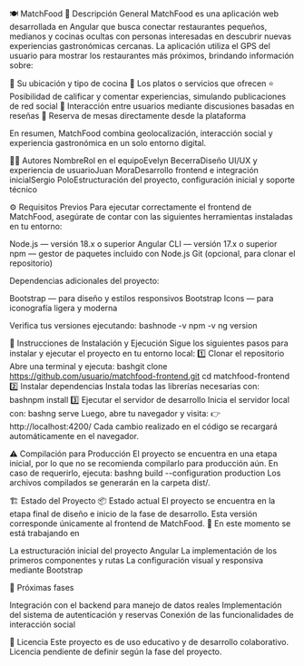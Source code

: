 🍽️ MatchFood
🧩 Descripción General
MatchFood es una aplicación web desarrollada en Angular que busca conectar restaurantes pequeños, medianos y cocinas ocultas con personas interesadas en descubrir nuevas experiencias gastronómicas cercanas.
La aplicación utiliza el GPS del usuario para mostrar los restaurantes más próximos, brindando información sobre:

📍 Su ubicación y tipo de cocina
🍴 Los platos o servicios que ofrecen
⭐ Posibilidad de calificar y comentar experiencias, simulando publicaciones de red social
💬 Interacción entre usuarios mediante discusiones basadas en reseñas
📅 Reserva de mesas directamente desde la plataforma

En resumen, MatchFood combina geolocalización, interacción social y experiencia gastronómica en un solo entorno digital.

👨‍💻 Autores
NombreRol en el equipoEvelyn BecerraDiseño UI/UX y experiencia de usuarioJuan MoraDesarrollo frontend e integración inicialSergio PoloEstructuración del proyecto, configuración inicial y soporte técnico

⚙️ Requisitos Previos
Para ejecutar correctamente el frontend de MatchFood, asegúrate de contar con las siguientes herramientas instaladas en tu entorno:

Node.js — versión 18.x o superior
Angular CLI — versión 17.x o superior
npm — gestor de paquetes incluido con Node.js
Git (opcional, para clonar el repositorio)

Dependencias adicionales del proyecto:

Bootstrap — para diseño y estilos responsivos
Bootstrap Icons — para iconografía ligera y moderna

Verifica tus versiones ejecutando:
bashnode -v
npm -v
ng version

🚀 Instrucciones de Instalación y Ejecución
Sigue los siguientes pasos para instalar y ejecutar el proyecto en tu entorno local:
1️⃣ Clonar el repositorio
Abre una terminal y ejecuta:
bashgit clone https://github.com/usuario/matchfood-frontend.git
cd matchfood-frontend
2️⃣ Instalar dependencias
Instala todas las librerías necesarias con:
bashnpm install
3️⃣ Ejecutar el servidor de desarrollo
Inicia el servidor local con:
bashng serve
Luego, abre tu navegador y visita:
👉 http://localhost:4200/
Cada cambio realizado en el código se recargará automáticamente en el navegador.

⚠️ Compilación para Producción
El proyecto se encuentra en una etapa inicial, por lo que no se recomienda compilarlo para producción aún.
En caso de requerirlo, ejecuta:
bashng build --configuration production
Los archivos compilados se generarán en la carpeta dist/.

🏗️ Estado del Proyecto
📦 Estado actual
El proyecto se encuentra en la etapa final de diseño e inicio de la fase de desarrollo.
Esta versión corresponde únicamente al frontend de MatchFood.
🔧 En este momento se está trabajando en

La estructuración inicial del proyecto Angular
La implementación de los primeros componentes y rutas
La configuración visual y responsiva mediante Bootstrap

🚧 Próximas fases

Integración con el backend para manejo de datos reales
Implementación del sistema de autenticación y reservas
Conexión de las funcionalidades de interacción social


🧭 Licencia
Este proyecto es de uso educativo y de desarrollo colaborativo.
Licencia pendiente de definir según la fase del proyecto.